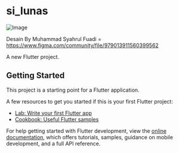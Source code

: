 # si_lunas
![Image](https://github.com/user-attachments/assets/9ccd7d37-43e5-4611-9dfe-2c0a0980ca79)

Desain By Muhammad Syahrul Fuadi = https://www.figma.com/community/file/979013911560399562

A new Flutter project.

## Getting Started

This project is a starting point for a Flutter application.

A few resources to get you started if this is your first Flutter project:

- [Lab: Write your first Flutter app](https://docs.flutter.dev/get-started/codelab)
- [Cookbook: Useful Flutter samples](https://docs.flutter.dev/cookbook)

For help getting started with Flutter development, view the
[online documentation](https://docs.flutter.dev/), which offers tutorials,
samples, guidance on mobile development, and a full API reference.
